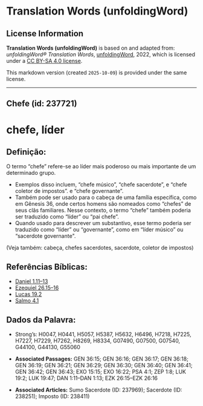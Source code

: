 # Translation Words (unfoldingWord)

## License Information

**Translation Words (unfoldingWord)** is based on and adapted from: _unfoldingWord® Translation Words_, [unfoldingWord](https://unfoldingword.org/utw), 2022, which is licensed under a [CC BY-SA 4.0 license](https://creativecommons.org/licenses/by-sa/4.0/legalcode.en).

This markdown version (created `2025-10-09`) is provided under the same license.



--------------------------------

## Chefe (id: 237721)

chefe, líder
============

Definição:
----------

O termo “chefe” refere\-se ao líder mais poderoso ou mais importante de um determinado grupo.

* Exemplos disso incluem, “chefe músico”, “chefe sacerdote”, e “chefe coletor de impostos”. e “chefe governante”.
* Também pode ser usado para o cabeça de uma família específica, como em Gênesis 36, onde certos homens são nomeados como “chefes” de seus clãs familiares. Nesse contexto, o termo “chefe” também poderia ser traduzido como “líder” ou “pai chefe”.
* Quando usado para descrever um substantivo, esse termo poderia ser traduzido como “líder” ou “governante”, como em “líder músico” ou “sacerdote governante".

(Veja também: cabeça, chefes sacerdotes, sacerdote, coletor de impostos)

Referências Bíblicas:
---------------------

* [Daniel 1\.11–13](https://ref.ly/Dan1:11-Dan1:13)
* [Ezequiel 26\.15–16](https://ref.ly/Ezek26:15-Ezek26:16)
* [Lucas 19\.2](https://ref.ly/Luke19:2)
* [Salmo 4\.1](https://ref.ly/Ps4:1)

Dados da Palavra:
-----------------

* Strong’s: H0047, H0441, H5057, H5387, H5632, H6496, H7218, H7225, H7227, H7229, H7262, H8269, H8334, G07490, G07500, G07540, G44100, G44130, G55060

* **Associated Passages:** GEN 36:15; GEN 36:16; GEN 36:17; GEN 36:18; GEN 36:19; GEN 36:21; GEN 36:29; GEN 36:30; GEN 36:40; GEN 36:41; GEN 36:42; GEN 36:43; EXO 15:15; EXO 16:22; PSA 4:1; ZEP 1:8; LUK 19:2; LUK 19:47; DAN 1:11–DAN 1:13; EZK 26:15–EZK 26:16
* **Associated Articles:** Sumo Sacerdote (ID: 237969); Sacerdote (ID: 238251); Imposto (ID: 238411)

